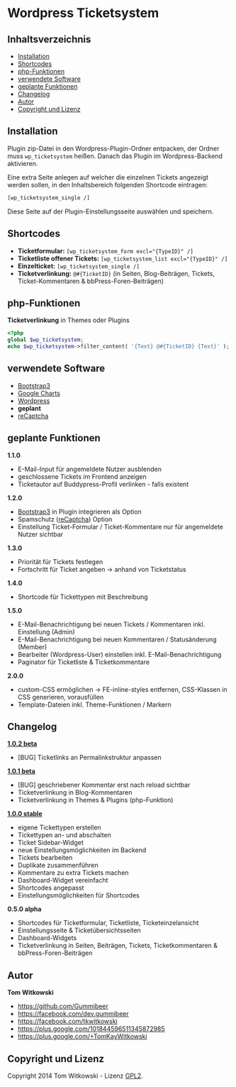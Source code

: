 Wordpress Ticketsystem
===============

Inhaltsverzeichnis
------------
+ [Installation](#installation)
+ [Shortcodes](#shortcodes)
+ [php-Funktionen](#php-funktionen)
+ [verwendete Software](#verwendete-software)
+ [geplante Funktionen](#geplante-funktionen)
+ [Changelog](#changelog)
+ [Autor](#autor)
+ [Copyright und Lizenz](#copyright-und-lizenz)



Installation
------------
Plugin zip-Datei in den Wordpress-Plugin-Ordner entpacken, der Ordner muss `wp_ticketsystem` heißen. Danach das Plugin im Wordpress-Backend aktivieren.

Eine extra Seite anlegen auf welcher die einzelnen Tickets angezeigt werden sollen, in den Inhaltsbereich folgenden Shortcode eintragen:
```html
[wp_ticketsystem_single /]
```
Diese Seite auf der Plugin-Einstellungsseite auswählen und speichern.



Shortcodes
------------
+ **Ticketformular:** `[wp_ticketsystem_form excl="{TypeID}" /]`
+ **Ticketliste offener Tickets:** `[wp_ticketsystem_list excl="{TypeID}" /]`
+ **Einzelticket:** `[wp_ticketsystem_single /]`
+ **Ticketverlinkung:** `@#{TicketID}` (in Seiten, Blog-Beiträgen, Tickets, Ticket-Kommentaren & bbPress-Foren-Beiträgen)



php-Funktionen
------------
**Ticketverlinkung** in Themes oder Plugins
```php
<?php
global $wp_ticketsystem;
echo $wp_ticketsystem->filter_content( '{Text} @#{TicketID} {Text}' );
```



verwendete Software
------------
+ [Bootstrap3](https://github.com/twbs/bootstrap)
+ [Google Charts](https://developers.google.com/chart)
+ [Wordpress](https://wordpress.org)
+ **geplant**
+ [reCaptcha](http://www.google.com/recaptcha)



geplante Funktionen
------------
**1.1.0**
+ E-Mail-Input für angemeldete Nutzer ausblenden
+ geschlossene Tickets im Frontend anzeigen
+ Ticketautor auf Buddypress-Profil verlinken - falls existent

**1.2.0**
+ [Bootstrap3](https://github.com/twbs/bootstrap) in Plugin integrieren als Option
+ Spamschutz ([reCaptcha](http://www.google.com/recaptcha)) Option
+ Einstellung Ticket-Formular / Ticket-Kommentare nur für angemeldete Nutzer sichtbar

**1.3.0**
+ Priorität für Tickets festlegen
+ Fortschritt für Ticket angeben -> anhand von Ticketstatus

**1.4.0**
+ Shortcode für Tickettypen mit Beschreibung

**1.5.0**
+ E-Mail-Benachrichtigung bei neuen Tickets / Kommentaren inkl. Einstellung (Admin)
+ E-Mail-Benachrichtigung bei neuen Kommentaren / Statusänderung (Member)
+ Bearbeiter (Wordpress-User) einstellen inkl. E-Mail-Benachrichtigung
+ Paginator für Ticketliste & Ticketkommentare

**2.0.0**
+ custom-CSS ermöglichen -> FE-inline-styles entfernen, CSS-Klassen in CSS generieren, vorausfüllen
+ Template-Dateien inkl. Theme-Funktionen / Markern



Changelog
------------
[**1.0.2 beta**](https://github.com/Gummibeer/wp-ticketsystem/releases/tag/v1.0.2-b)
+ [BUG] Ticketlinks an Permalinkstruktur anpassen

[**1.0.1 beta**](https://github.com/Gummibeer/wp-ticketsystem/releases/tag/v1.0.1-b)
+ [BUG] geschriebener Kommentar erst nach reload sichtbar
+ Ticketverlinkung in Blog-Kommentaren
+ Ticketverlinkung in Themes & Plugins (php-Funktion)

[**1.0.0 stable**](https://github.com/Gummibeer/wp-ticketsystem/releases/tag/v1.0stable)
+ eigene Tickettypen erstellen
+ Tickettypen an- und abschalten
+ Ticket Sidebar-Widget
+ neue Einstellungsmöglichkeiten im Backend
+ Tickets bearbeiten
+ Duplikate zusammenführen
+ Kommentare zu extra Tickets machen
+ Dashboard-Widget vereinfacht
+ Shortcodes angepasst
+ Einstellungsmöglichkeiten für Shortcodes

**0.5.0 alpha**
+ Shortcodes für Ticketformular, Ticketliste, Ticketeinzelansicht
+ Einstellungsseite & Ticketübersichtsseiten
+ Dashboard-Widgets
+ Ticketverlinkung in Seiten, Beiträgen, Tickets, Ticketkommentaren & bbPress-Foren-Beiträgen



Autor
------------
**Tom Witkowski**
+ https://github.com/Gummibeer
+ https://facebook.com/dev.gummibeer
+ https://facebook.com/tkwitkowski
+ https://plus.google.com/101844596511345872985
+ https://plus.google.com/+TomKayWitkowski



Copyright und Lizenz
------------
Copyright 2014 Tom Witkowski - Lizenz [GPL2](https://github.com/Gummibeer/wp-ticketsystem/blob/master/LICENSE.txt).
